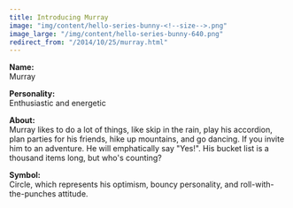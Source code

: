 ```yaml
---
title: Introducing Murray
image: "img/content/hello-series-bunny-<!--size-->.png"
image_large: "/img/content/hello-series-bunny-640.png"
redirect_from: "/2014/10/25/murray.html"
---
```


**Name:**<br>
Murray

**Personality:**<br>
Enthusiastic and energetic

**About:**<br>
Murray likes to do a lot of things, like skip in the rain, play his accordion, plan parties for his friends, hike up mountains, and go dancing. 
If you invite him to an adventure. He will emphatically say "Yes!".
His bucket list is a thousand items long, but who's counting?

**Symbol:**<br>
Circle, which represents his optimism, bouncy personality, and roll-with-the-punches attitude.
